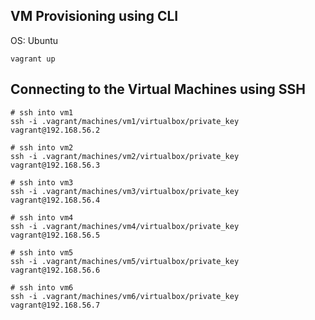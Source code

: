 
## VM Provisioning using CLI

OS: Ubuntu

```
vagrant up
```

## Connecting to the Virtual Machines using SSH

```
# ssh into vm1
ssh -i .vagrant/machines/vm1/virtualbox/private_key vagrant@192.168.56.2

# ssh into vm2
ssh -i .vagrant/machines/vm2/virtualbox/private_key vagrant@192.168.56.3
 
# ssh into vm3
ssh -i .vagrant/machines/vm3/virtualbox/private_key vagrant@192.168.56.4

# ssh into vm4
ssh -i .vagrant/machines/vm4/virtualbox/private_key vagrant@192.168.56.5

# ssh into vm5
ssh -i .vagrant/machines/vm5/virtualbox/private_key vagrant@192.168.56.6

# ssh into vm6
ssh -i .vagrant/machines/vm6/virtualbox/private_key vagrant@192.168.56.7
```

